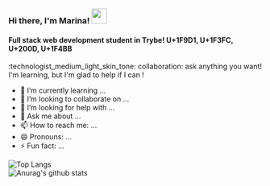 ### Hi there, I'm Marina! <img src="https://raw.githubusercontent.com/MartinHeinz/MartinHeinz/master/wave.gif" width="30px">
#### Full stack web development student in Trybe! 	U+1F9D1, U+1F3FC, U+200D, U+1F4BB


:technologist_medium_light_skin_tone:  collaboration: ask anything you want! I'm learning, but I'm glad to help if I can !
- 🌱 I’m currently learning ...
- 👯 I’m looking to collaborate on ...
- 🤔 I’m looking for help with ...
- 💬 Ask me about ...
- 📫 How to reach me: ...
- 😄 Pronouns: ...
- ⚡ Fun fact: ...

![Top Langs](https://github-readme-stats.vercel.app/api/top-langs/?username=MarinaAlane&layout=compact)
<br>
![Anurag's github stats](https://github-readme-stats.vercel.app/api?username=MarinaAlane&theme=dracula&show_icons=true)



